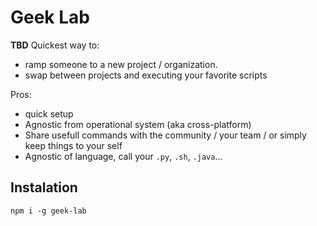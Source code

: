 # Geek Lab
**TBD**
Quickest way to:
- ramp someone to a new project / organization.
- swap between projects and executing your favorite scripts

Pros:
- quick setup
- Agnostic from operational system (aka cross-platform)
- Share usefull commands with the community / your team / or simply keep things to your self
- Agnostic of language, call your `.py`, `.sh`, `.java`...

## Instalation
```
npm i -g geek-lab
```